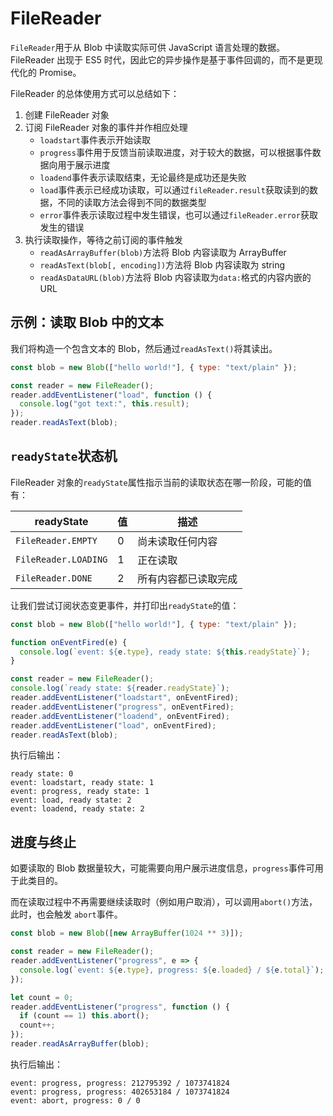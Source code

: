 # FileReader

`FileReader`用于从 Blob 中读取实际可供 JavaScript 语言处理的数据。FileReader 出现于 ES5 时代，因此它的异步操作是基于事件回调的，而不是更现代化的 Promise。

FileReader 的总体使用方式可以总结如下：

1. 创建 FileReader 对象
2. 订阅 FileReader 对象的事件并作相应处理
   - `loadstart`事件表示开始读取
   - `progress`事件用于反馈当前读取进度，对于较大的数据，可以根据事件数据向用于展示进度
   - `loadend`事件表示读取结束，无论最终是成功还是失败
   - `load`事件表示已经成功读取，可以通过`fileReader.result`获取读到的数据，不同的读取方法会得到不同的数据类型
   - `error`事件表示读取过程中发生错误，也可以通过`fileReader.error`获取发生的错误
3. 执行读取操作，等待之前订阅的事件触发
   - `readAsArrayBuffer(blob)`方法将 Blob 内容读取为 ArrayBuffer
   - `readAsText(blob[, encoding])`方法将 Blob 内容读取为 string
   - `readAsDataURL(blob)`方法将 Blob 内容读取为`data:`格式的内容内嵌的 URL

## 示例：读取 Blob 中的文本

我们将构造一个包含文本的 Blob，然后通过`readAsText()`将其读出。

```javascript
const blob = new Blob(["hello world!"], { type: "text/plain" });

const reader = new FileReader();
reader.addEventListener("load", function () {
  console.log("got text:", this.result);
});
reader.readAsText(blob);
```

## `readyState`状态机

FileReader 对象的`readyState`属性指示当前的读取状态在哪一阶段，可能的值有：

| readyState           | 值  | 描述                 |
| -------------------- | --- | -------------------- |
| `FileReader.EMPTY`   | 0   | 尚未读取任何内容     |
| `FileReader.LOADING` | 1   | 正在读取             |
| `FileReader.DONE`    | 2   | 所有内容都已读取完成 |

让我们尝试订阅状态变更事件，并打印出`readyState`的值：

```javascript
const blob = new Blob(["hello world!"], { type: "text/plain" });

function onEventFired(e) {
  console.log(`event: ${e.type}, ready state: ${this.readyState}`);
}

const reader = new FileReader();
console.log(`ready state: ${reader.readyState}`);
reader.addEventListener("loadstart", onEventFired);
reader.addEventListener("progress", onEventFired);
reader.addEventListener("loadend", onEventFired);
reader.addEventListener("load", onEventFired);
reader.readAsText(blob);
```

执行后输出：

```
ready state: 0
event: loadstart, ready state: 1
event: progress, ready state: 1
event: load, ready state: 2
event: loadend, ready state: 2
```

## 进度与终止

如要读取的 Blob 数据量较大，可能需要向用户展示进度信息，`progress`事件可用于此类目的。

而在读取过程中不再需要继续读取时（例如用户取消），可以调用`abort()`方法，此时，也会触发 `abort`事件。

```javascript
const blob = new Blob([new ArrayBuffer(1024 ** 3)]);

const reader = new FileReader();
reader.addEventListener("progress", e => {
  console.log(`event: ${e.type}, progress: ${e.loaded} / ${e.total}`);
});

let count = 0;
reader.addEventListener("progress", function () {
  if (count == 1) this.abort();
  count++;
});
reader.readAsArrayBuffer(blob);
```

执行后输出：

```
event: progress, progress: 212795392 / 1073741824
event: progress, progress: 402653184 / 1073741824
event: abort, progress: 0 / 0
```
